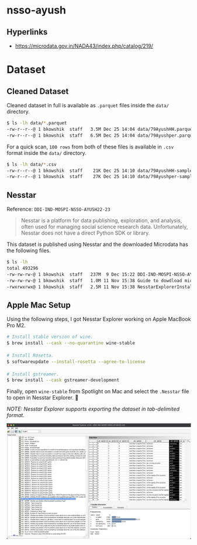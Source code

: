 # nsso-ayush


## Hyperlinks
- https://microdata.gov.in/NADA43/index.php/catalog/219/


# Dataset


## Cleaned Dataset

Cleaned dataset in full is available as `.parquet` files inside the `data/` directory.
```bash
$ ls -lh data/*.parquet
-rw-r--r--@ 1 bkowshik  staff   3.5M Dec 25 14:04 data/79AyushHH.parquet
-rw-r--r--@ 1 bkowshik  staff   6.5M Dec 25 14:04 data/79Ayushper.parquet
```

For a quick scan, `100 rows` from both of these files is available in `.csv` format inside the `data/` directory.
```bash
$ ls -lh data/*.csv
-rw-r--r--@ 1 bkowshik  staff    21K Dec 25 14:10 data/79AyushHH-sample.csv
-rw-r--r--@ 1 bkowshik  staff    27K Dec 25 14:10 data/79Ayushper-sample.csv
```


## Nesstar

Reference: `DDI-IND-MOSPI-NSSO-AYUSH22-23`

> Nesstar is a platform for data publishing, exploration, and analysis, often used for managing social science research data. Unfortunately, Nesstar does not have a direct Python SDK or library.

This dataset is published using Nesstar and the downloaded Microdata has the following files.

```bash
$ ls -lh
total 493296
-rw-rw-rw-@ 1 bkowshik  staff   237M  9 Dec 15:22 DDI-IND-MOSPI-NSSO-AYUSH22-23.Nesstar
-rw-rw-rw-@ 1 bkowshik  staff   1.0M 11 Nov 15:38 Guide to dowdload microdata.pdf
-rwxrwxrwx@ 1 bkowshik  staff   2.5M 11 Nov 15:38 NesstarExplorerInstaller.exe
```

## Apple Mac Setup

Using the following steps, I got Nesstar Explorer working on Apple MacBook Pro M2.

```bash
# Install stable version of wine.
$ brew install --cask --no-quarantine wine-stable

# Install Rosetta.
$ softwareupdate --install-rosetta --agree-to-license

# Install gstreamer.
$ brew install --cask gstreamer-development
```

Finally, open `wine-stable` from Spotlight on Mac and select the `.Nesstar` file to open in Nesstar Explorer. 🎉

_NOTE: Nesstar Explorer supports exporting the dataset in tab-delimited format._

![](images/nesstar-explorer-mac.png)
